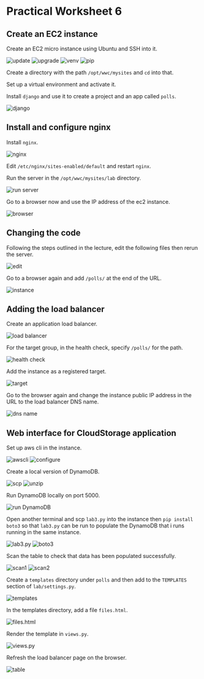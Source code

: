 # Practical Worksheet 6

## Create an EC2 instance

Create an EC2 micro instance using Ubuntu and SSH into it.

![update](images/update.png)
![upgrade](images/upgrade.png)
![venv](images/venv.png)
![pip](images/pip.png)

Create a directory with the path `/opt/wwc/mysites` and `cd` into that.

Set up a virtual environment and activate it.

Install `django` and use it to create a project and an app called `polls`.

![django](images/django.png)

## Install and configure nginx

Install `nginx`.

![nginx](images/nginx.png)

Edit `/etc/nginx/sites-enabled/default` and restart `nginx`.

Run the server in the `/opt/wwc/mysites/lab` directory.

![run server](images/runserver.png)

Go to a browser now and use the IP address of the ec2 instance.

![browser](images/browser.png)

## Changing the code

Following the steps outlined in the lecture, edit the following files then rerun the server.

![edit](images/edit.png)

Go to a browser again and add `/polls/` at the end of the URL.

![instance](images/instance.png)

## Adding the load balancer

Create an application load balancer.

![load balancer](images/balancer.png)

For the target group, in the health check, specify `/polls/` for the path.

![health check](images/health.png)

Add the instance as a registered target.

![target](images/target.png)

Go to the browser again and change the instance public IP address in the URL to the load balancer DNS name.

![dns name](images/lb.png)

## Web interface for CloudStorage application

Set up aws cli in the instance.

![awscli](images/awscli.png)
![configure](images/configure.png)

Create a local version of DynamoDB.

![scp](images/scp.png)
![unzip](images/unzip.png)

Run DynamoDB locally on port 5000.

![run DynamoDB](images/run.png)

Open another terminal and scp `lab3.py` into the instance then `pip install boto3` so that `lab3.py` can be run to populate the DynamoDB that i runs running in the same instance.

![lab3.py](images/lab3.png)
![boto3](images/boto3.png)

Scan the table to check that data has been populated successfully.

![scan1](images/scan1.png)
![scan2](images/scan2.png)

Create a `templates` directory under `polls` and then add to the `TEMPLATES` section of `lab/settings.py`.

![templates](images/templates.png)

In the templates directory, add a file `files.html`.

![files.html](images/files.png)

Render the template in `views.py`.

![views.py](images/views.png)

Refresh the load balancer page on the browser.

![table](images/table.png)
